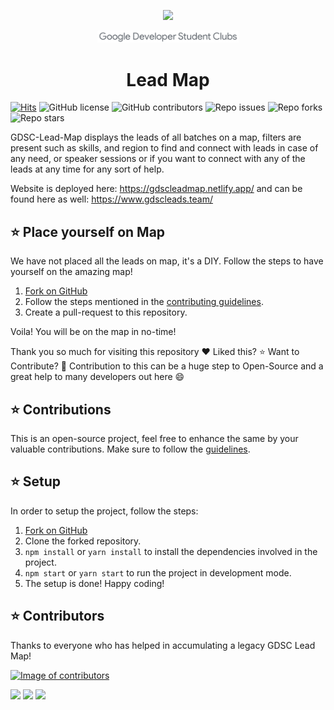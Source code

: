 <p align="center"><img width="20%" src = "gdsc-logo.gif" styles></p>
<p align="center"><img width ="45%" src="gdsc.png"></p>

<h1 align="center">Lead Map</h1>

[![Hits](https://hits.seeyoufarm.com/api/count/incr/badge.svg?url=https%3A%2F%2Fgithub.com%2Fabhinavsri360%2FGDSC-Lead-Map&count_bg=%23275BA1&title_bg=%23555555&icon=bitcoin.svg&icon_color=%23E7E7E7&title=repo-hits&edge_flat=false)](https://hits.seeyoufarm.com)
![GitHub license](https://img.shields.io/github/license/abhinavsri360/GDSC-Lead-Map)
![GitHub contributors](https://img.shields.io/github/contributors/abhinavsri360/GDSC-Lead-Map)
![Repo issues](https://img.shields.io/github/issues/abhinavsri360/GDSC-Lead-Map)
![Repo forks](https://img.shields.io/github/forks/abhinavsri360/GDSC-Lead-Map?style=social)
![Repo stars](https://img.shields.io/github/stars/abhinavsri360/GDSC-Lead-Map?style=social)

GDSC-Lead-Map displays the leads of all batches on a map, filters are present such as skills, and region to find and connect with leads in case of any need, or speaker sessions or if you want to connect with any of the leads at any time for any sort of help.

Website is deployed here: https://gdscleadmap.netlify.app/
and can be found here as well: https://www.gdscleads.team/

## :star: Place yourself on Map

We have not placed all the leads on map, it's a DIY. Follow the steps to have yourself on the amazing map!

1. [Fork on GitHub](https://github.com/abhinavsri360/GDSC-Lead-Map/fork)
2. Follow the steps mentioned in the [contributing guidelines](CONTRIBUTING.md).
3. Create a pull-request to this repository.

Voila! You will be on the map in no-time!

Thank you so much for visiting this repository :heart: Liked this? :star: Want to Contribute? :fork_and_knife:
Contribution to this can be a huge step to Open-Source and a great help to many developers out here :smile:

## :star: Contributions

This is an open-source project, feel free to enhance the same by your valuable contributions. Make sure to follow the [guidelines](CONTRIBUTING.md).

## :star: Setup

In order to setup the project, follow the steps:

1. [Fork on GitHub](https://github.com/abhinavsri360/GDSC-Lead-Map/fork)
2. Clone the forked repository.
3. `npm install` or `yarn install` to install the dependencies involved in the project.
4. `npm start` or `yarn start` to run the project in development mode.
5. The setup is done! Happy coding!

## :star: Contributors

Thanks to everyone who has helped in accumulating a legacy GDSC Lead Map!

<a href="https://github.com/abhinavsri360/GDSC-Lead-Map/graphs/contributors"><img src="https://contributors-img.firebaseapp.com/image?repo=AbhinavSri360/GDSC-Lead-Map" alt="Image of contributors"></a>

<img width="17%" src="https://forthebadge.com/images/badges/it-works-why.svg"> <img width="14%" src="https://forthebadge.com/images/badges/uses-brains.svg"> <img width="24%" src="https://forthebadge.com/images/badges/contains-17-coffee-cups.svg">
